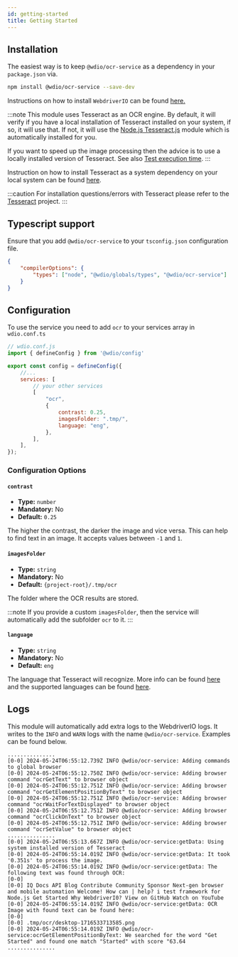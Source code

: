 ```yaml
---
id: getting-started
title: Getting Started
---
```


## Installation

The easiest way is to keep `@wdio/ocr-service` as a dependency in your `package.json` via.

```bash npm2yarn
npm install @wdio/ocr-service --save-dev
```

Instructions on how to install `WebdriverIO` can be found [here.](../gettingstarted)

:::note
This module uses Tesseract as an OCR engine. By default, it will verify if you have a local installation of Tesseract installed on your system, if so, it will use that. If not, it will use the [Node.js Tesseract.js](https://github.com/naptha/tesseract.js) module which is automatically installed for you.

If you want to speed up the image processing then the advice is to use a locally installed version of Tesseract. See also [Test execution time](./more-test-optimization#using-a-local-installation-of-tesseract).
:::

Instruction on how to install Tesseract as a system dependency on your local system can be found [here](https://tesseract-ocr.github.io/tessdoc/Installation.html).

:::caution
For installation questions/errors with Tesseract please refer to the
[Tesseract](https://github.com/tesseract-ocr/tesseract) project.
:::

## Typescript support

Ensure that you add `@wdio/ocr-service` to your `tsconfig.json` configuration file.

```json title="tsconfig.json"
{
    "compilerOptions": {
        "types": ["node", "@wdio/globals/types", "@wdio/ocr-service"]
    }
}
```

## Configuration

To use the service you need to add `ocr` to your services array in `wdio.conf.ts`

```js
// wdio.conf.js
import { defineConfig } from '@wdio/config'

export const config = defineConfig({
    //...
    services: [
        // your other services
        [
            "ocr",
            {
                contrast: 0.25,
                imagesFolder: ".tmp/",
                language: "eng",
            },
        ],
    ],
});
```

### Configuration Options

#### `contrast`

-   **Type:** `number`
-   **Mandatory:** No
-   **Default:** `0.25`

The higher the contrast, the darker the image and vice versa. This can help to find text in an image. It accepts values between `-1` and `1`.

#### `imagesFolder`

-   **Type:** `string`
-   **Mandatory:** No
-   **Default:** `{project-root}/.tmp/ocr`

The folder where the OCR results are stored.

:::note
If you provide a custom `imagesFolder`, then the service will automatically add the subfolder `ocr` to it.
:::

#### `language`

-   **Type:** `string`
-   **Mandatory:** No
-   **Default:** `eng`

The language that Tesseract will recognize. More info can be found [here](https://tesseract-ocr.github.io/tessdoc/Data-Files-in-different-versions) and the supported languages can be found [here](https://github.com/webdriverio/visual-testing/blob/main/packages/ocr-service/src/utils/constants.ts).

## Logs

This module will automatically add extra logs to the WebdriverIO logs. It writes to the `INFO` and `WARN` logs with the name `@wdio/ocr-service`.
Examples can be found below.

```log
...............
[0-0] 2024-05-24T06:55:12.739Z INFO @wdio/ocr-service: Adding commands to global browser
[0-0] 2024-05-24T06:55:12.750Z INFO @wdio/ocr-service: Adding browser command "ocrGetText" to browser object
[0-0] 2024-05-24T06:55:12.751Z INFO @wdio/ocr-service: Adding browser command "ocrGetElementPositionByText" to browser object
[0-0] 2024-05-24T06:55:12.751Z INFO @wdio/ocr-service: Adding browser command "ocrWaitForTextDisplayed" to browser object
[0-0] 2024-05-24T06:55:12.751Z INFO @wdio/ocr-service: Adding browser command "ocrClickOnText" to browser object
[0-0] 2024-05-24T06:55:12.751Z INFO @wdio/ocr-service: Adding browser command "ocrSetValue" to browser object
...............
[0-0] 2024-05-24T06:55:13.667Z INFO @wdio/ocr-service:getData: Using system installed version of Tesseract
[0-0] 2024-05-24T06:55:14.019Z INFO @wdio/ocr-service:getData: It took '0.351s' to process the image.
[0-0] 2024-05-24T06:55:14.019Z INFO @wdio/ocr-service:getData: The following text was found through OCR:
[0-0]
[0-0] IQ Docs API Blog Contribute Community Sponsor Next-gen browser and mobile automation Welcome! How can | help? i test framework for Node.js Get Started Why WebdriverI0? View on GitHub Watch on YouTube
[0-0] 2024-05-24T06:55:14.019Z INFO @wdio/ocr-service:getData: OCR Image with found text can be found here:
[0-0]
[0-0] .tmp/ocr/desktop-1716533713585.png
[0-0] 2024-05-24T06:55:14.019Z INFO @wdio/ocr-service:ocrGetElementPositionByText: We searched for the word "Get Started" and found one match "Started" with score "63.64
...............
```
